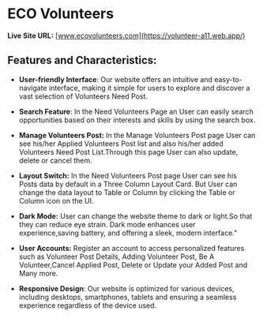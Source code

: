 

# ECO Volunteers

**Live Site URL:** [www.ecovolunteers.com](https://volunteer-a11.web.app/)

## Features and Characteristics:

- **User-friendly Interface**: Our website offers an intuitive and easy-to-navigate interface, making it simple for users to explore and discover a vast selection of Volunteers Need Post.

- **Search Feature**: In the Need Volunteers Page an User can easily search opportunities based on their interests and skills by using the search box.

- **Manage Volunteers Post:** In the Manage Volunteers Post page User can see his/her Applied Volunteers Post list and also his/her added Volunteers Need Post List.Through this page User can also update, delete or cancel them.

- **Layout Switch:** In the Need Volunteers Post page User can see his Posts data by default in a Three Column Layout Card. But User can change the data layout to Table or Column by clicking the Table or Column icon on the UI.

- **Dark Mode:** User can change the website theme to dark or light.So that they can reduce eye strain. Dark mode enhances user experience,saving battery, and offering a sleek, modern interface."

- **User Accounts:** Register an account to access personalized features such as Volunteer Post Details, Adding Volunteer Post, Be A Volunteer,Cancel Applied Post, Delete or Update your Added Post and Many more.

- **Responsive Design**: Our website is optimized for various devices, including desktops, smartphones, tablets and ensuring a seamless experience regardless of the device used.
